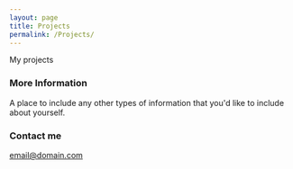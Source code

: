```yaml
---
layout: page
title: Projects
permalink: /Projects/
---
```


My projects

### More Information

A place to include any other types of information that you'd like to include about yourself.

### Contact me

[email@domain.com](mailto:email@domain.com)
